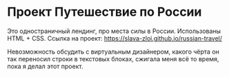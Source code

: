# Проект **Путешествие по России**

Это одностраничный лендинг, про места силы в России.
Использованы HTML + CSS.
Ссылка на проект: https://slava-zloi.github.io/russian-travel/

Невозможность обсудить с виртуальным дизайнером, какого чёрта он так переносил строки в текстовых блоках, сжигала меня всё то время, пока я делал этот проект.

